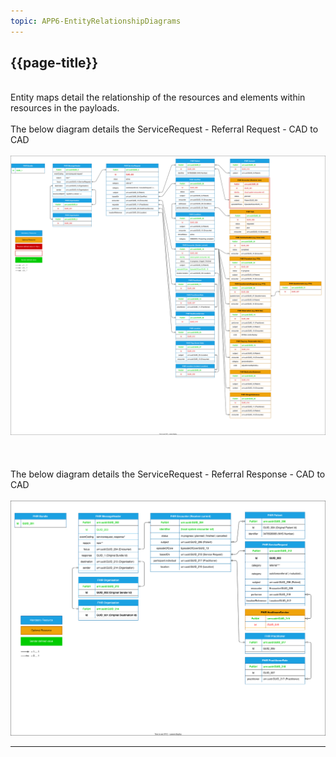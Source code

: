 ```yaml
---
topic: APP6-EntityRelationshipDiagrams
---
```


## {{page-title}}
<br>
Entity maps detail the relationship of the resources and elements within resources in the payloads. 
<br>
<br>
The below diagram details the ServiceRequest - Referral Request - CAD to CAD
<br>
<br>
<a href="https://raw.githubusercontent.com/NHSDigital/booking-and-referral-media/master/src/images/EntityMaps/EntityMapCADToCADReferralRequest-1.0.0-alpha.svg" target="_blank"><img src="https://raw.githubusercontent.com/NHSDigital/booking-and-referral-media/master/src/images/EntityMaps/EntityMapCADToCADReferralRequest-1.0.0-alpha.svg" width="1200"></img></a>
<br>
<br>
<br>
<br>
The below diagram details the ServiceRequest - Referral Response - CAD to CAD
<br>
<br>
<a href="https://raw.githubusercontent.com/NHSDigital/booking-and-referral-media/master/src/images/EntityMaps/EntityMapCADToCADReferralResponse-1.0.0-alpha.svg" target="_blank"><img src="https://raw.githubusercontent.com/NHSDigital/booking-and-referral-media/master/src/images/EntityMaps/EntityMapCADToCADReferralResponse-1.0.0-alpha.svg" width="1200"></img></a>

<br>

<hr>